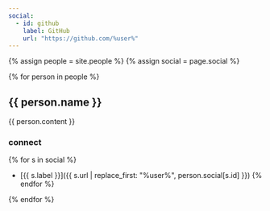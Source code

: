 ```yaml
---
social:
  - id: github
    label: GitHub
    url: "https://github.com/%user%"
---
```

{% assign people = site.people %}
{% assign social = page.social %}

{% for person in people %}
  ## {{ person.name }}
  
  {{ person.content }}
  
  
  ### connect
  
  
  {% for s in social %}  
  * [{{ s.label }}]({{ s.url | replace_first: "%user%", person.social[s.id] }})
  {% endfor %}
  
  
{% endfor %}
